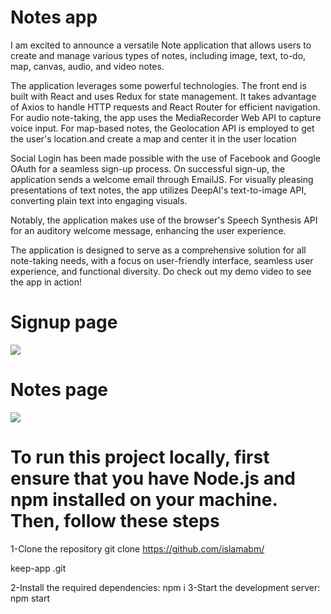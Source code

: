 
# Notes app


I am excited to announce a versatile Note application that allows users to create and manage various types of notes, including image, text, to-do, map, canvas, audio, and video notes.

The application leverages some powerful technologies. The front end is built with React and uses Redux for state management. It takes advantage of Axios to handle HTTP requests and React Router for efficient navigation. For audio note-taking, the app uses the MediaRecorder Web API to capture voice input. For map-based notes, the Geolocation API is employed to get the user's location.and create a map and center it in the user location

Social Login has been made possible with the use of Facebook and Google OAuth for a seamless sign-up process. On successful sign-up, the application sends a welcome email through EmailJS. For visually pleasing presentations of text notes, the app utilizes DeepAI's text-to-image API, converting plain text into engaging visuals.

Notably, the application makes use of the browser's Speech Synthesis API for an auditory welcome message, enhancing the user experience.

The application is designed to serve as a comprehensive solution for all note-taking needs, with a focus on user-friendly interface, seamless user experience, and functional diversity. Do check out my demo video to see the app in action!




<h1>Signup page</h1>
<img src="https://i.ibb.co/W0195Zc/image.png" />

<h1>Notes page</h1>
<img src="https://i.ibb.co/CMdwLhZ/image.png" />

<h1>To run this project locally, first ensure that you have Node.js and npm installed on your machine. Then, follow these steps</h1>

1-Clone the repository
git clone https://github.com/islamabm/

keep-app
.git

2-Install the required dependencies:
npm i
3-Start the development server:
npm start
